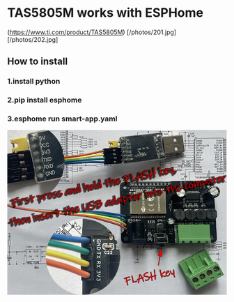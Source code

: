 # TAS5805M works with ESPHome 
(https://www.ti.com/product/TAS5805M)
[/photos/201.jpg][/photos/202.jpg]
## How to install
### 1.install python
### 2.pip install esphome
### 3.esphome run smart-app.yaml

![Smart Amplifier ESP32](/photos/003-800.jpg)

